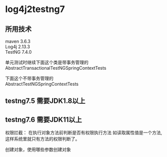# log4j2testng7
## 所用技术
maven 3.6.3  
Log4j  2.13.3  
TestNG  7.4.0


单元测试时继续下面这个类是带事务管理的  
AbstractTransactionalTestNGSpringContextTests  

下面这个不带事务管理的  
AbstractTestNGSpringContextTests  

## testng7.5 需要JDK1.8以上
## testng7.6 需要JDK11以上

权限拦截：
在执行对象方法前判断是否有权限执行方法
如读取属性值是一个方法,这样系统里就只有方法的权限判断了。

创建对象，使用哪些参数创建对象

